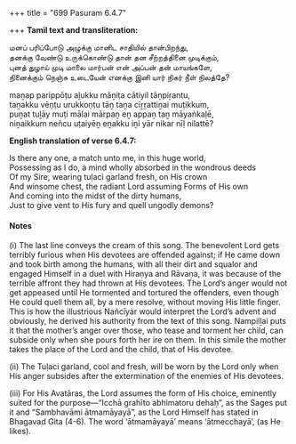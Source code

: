+++
title = "699 Pasuram 6.4.7"

+++
**Tamil text and transliteration:**

மனப் பரிப்போடு அழுக்கு மானிட சாதியில் தான்பிறந்து,  
தனக்கு வேண்டு உருக்கொண்டு தான் தன சீற்றத்தினை முடிக்கும்,  
புனத் துழாய் முடி மாலை மார்பன் என் அப்பன் தன் மாயங்களே,  
நினைக்கும் நெஞ்சு உடையேன் எனக்கு இனி யார் நிகர் நீள் நிலத்தே?

maṉap parippōṭu aḻukku māṉiṭa cātiyil tāṉpiṟantu,  
taṉakku vēṇṭu urukkoṇṭu tāṉ taṉa cīṟṟattiṉai muṭikkum,  
puṉat tuḻāy muṭi mālai mārpaṉ eṉ appaṉ taṉ māyaṅkaḷē,  
niṉaikkum neñcu uṭaiyēṉ eṉakku iṉi yār nikar nīḷ nilattē?

**English translation of verse 6.4.7:**

Is there any one, a match unto me, in this huge world,  
Possessing as I do, a mind wholly absorbed in the wondrous deeds  
Of my Sire, wearing tuḷaci garland fresh, on His crown  
And winsome chest, the radiant Lord assuming Forms of His own  
And coming into the midst of the dirty humans,  
Just to give vent to His fury and quell ungodly demons?

#### Notes

\(i\) The last line conveys the cream of this song. The benevolent Lord gets terribly furious when His devotees are offended against; if He came down and took birth among the humans, with all their dirt and squalor and engaged Himself in a duel with Hiraṇya and Rāvaṇa, it was because of the terrible affront they had thrown at His devotees. The Lord’s anger would not get appeased until He tormented and tortured the offenders, even though He could quell them all, by a mere resolve, without moving His little finger. This is how the illustrious Nañcīyar would interpret the Lord’s advent and obviously, he derived his authority from the text of this song. Nampilḻai puts it that the mother’s anger over those, who tease and torment her child, can subside only when she pours forth her ire on them. In this simile the mother takes the place of the Lord and the child, that of His devotee.

\(ii\) The Tuḷaci garland, cool and fresh, will be worn by the Lord only when His anger subsides after the extermination of the enemies of His devotees.

\(iii\) For His Avatāras, the Lord assumes the form of His choice, eminently suited for the purpose—“Icchā grahīto abhimatoru dehaḥ”, as the Sages put it and “Sambhavāmi ātmamāyayā”, as the Lord Himself has stated in Bhagavad Gita (4-6). The word ‘ātmamāyayā’ means ‘ātmecchayā’, (as He likes).


